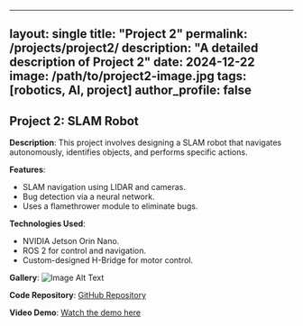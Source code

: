 

---
layout: single
title: "Project 2"
permalink: /projects/project2/
description: "A detailed description of Project 2"
date: 2024-12-22
image: /path/to/project2-image.jpg
tags: [robotics, AI, project]
author_profile: false
---

## Project 2: SLAM Robot

**Description**:
This project involves designing a SLAM robot that navigates autonomously, identifies objects, and performs specific actions.

**Features**:
- SLAM navigation using LIDAR and cameras.
- Bug detection via a neural network.
- Uses a flamethrower module to eliminate bugs.

**Technologies Used**:
- NVIDIA Jetson Orin Nano.
- ROS 2 for control and navigation.
- Custom-designed H-Bridge for motor control.

**Gallery**:
![Image Alt Text](/path/to/project2-image.jpg)

**Code Repository**:
[GitHub Repository](https://github.com/your-repo/project2)

**Video Demo**:
[Watch the demo here](https://youtu.be/your-video-link)
